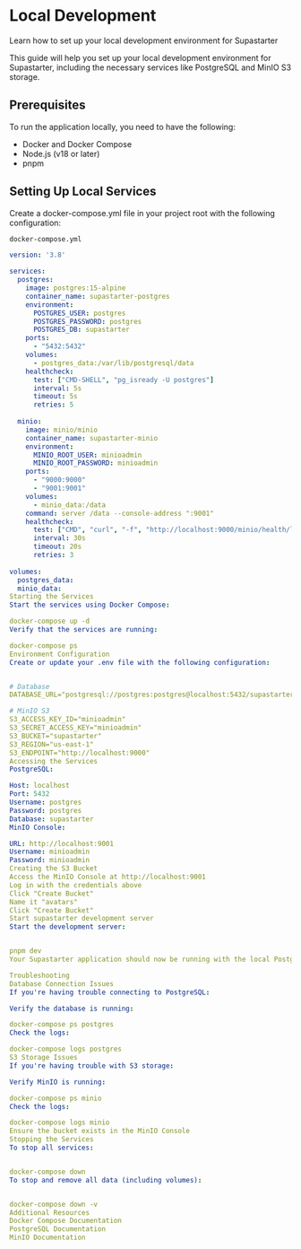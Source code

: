 # Local Development

Learn how to set up your local development environment for Supastarter

This guide will help you set up your local development environment for Supastarter, including the necessary services like PostgreSQL and MinIO S3 storage.

## Prerequisites

To run the application locally, you need to have the following:

- Docker and Docker Compose
- Node.js (v18 or later)
- pnpm

## Setting Up Local Services
Create a docker-compose.yml file in your project root with the following configuration:

`docker-compose.yml`

```yaml
version: '3.8'
 
services:
  postgres:
    image: postgres:15-alpine
    container_name: supastarter-postgres
    environment:
      POSTGRES_USER: postgres
      POSTGRES_PASSWORD: postgres
      POSTGRES_DB: supastarter
    ports:
      - "5432:5432"
    volumes:
      - postgres_data:/var/lib/postgresql/data
    healthcheck:
      test: ["CMD-SHELL", "pg_isready -U postgres"]
      interval: 5s
      timeout: 5s
      retries: 5
 
  minio:
    image: minio/minio
    container_name: supastarter-minio
    environment:
      MINIO_ROOT_USER: minioadmin
      MINIO_ROOT_PASSWORD: minioadmin
    ports:
      - "9000:9000"
      - "9001:9001"
    volumes:
      - minio_data:/data
    command: server /data --console-address ":9001"
    healthcheck:
      test: ["CMD", "curl", "-f", "http://localhost:9000/minio/health/live"]
      interval: 30s
      timeout: 20s
      retries: 3
 
volumes:
  postgres_data:
  minio_data:
Starting the Services
Start the services using Docker Compose:

docker-compose up -d
Verify that the services are running:

docker-compose ps
Environment Configuration
Create or update your .env file with the following configuration:


# Database
DATABASE_URL="postgresql://postgres:postgres@localhost:5432/supastarter"

# MinIO S3
S3_ACCESS_KEY_ID="minioadmin"
S3_SECRET_ACCESS_KEY="minioadmin"
S3_BUCKET="supastarter"
S3_REGION="us-east-1"
S3_ENDPOINT="http://localhost:9000"
Accessing the Services
PostgreSQL:

Host: localhost
Port: 5432
Username: postgres
Password: postgres
Database: supastarter
MinIO Console:

URL: http://localhost:9001
Username: minioadmin
Password: minioadmin
Creating the S3 Bucket
Access the MinIO Console at http://localhost:9001
Log in with the credentials above
Click "Create Bucket"
Name it "avatars"
Click "Create Bucket"
Start supastarter development server
Start the development server:


pnpm dev
Your Supastarter application should now be running with the local PostgreSQL database and MinIO S3 storage.

Troubleshooting
Database Connection Issues
If you're having trouble connecting to PostgreSQL:

Verify the database is running:

docker-compose ps postgres
Check the logs:

docker-compose logs postgres
S3 Storage Issues
If you're having trouble with S3 storage:

Verify MinIO is running:

docker-compose ps minio
Check the logs:

docker-compose logs minio
Ensure the bucket exists in the MinIO Console
Stopping the Services
To stop all services:


docker-compose down
To stop and remove all data (including volumes):


docker-compose down -v
Additional Resources
Docker Compose Documentation
PostgreSQL Documentation
MinIO Documentation

